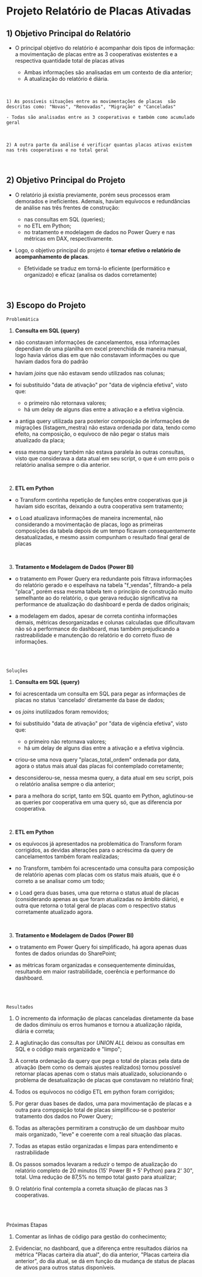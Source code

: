 # Projeto Relatório de Placas Ativadas

## 1) Objetivo Principal do Relatório

- O principal objetivo do relatório é acompanhar dois tipos de informação: a movimentação de placas entre as 3 cooperativas existentes e a respectiva quantidade total de placas ativas 

    - Ambas informações são analisadas em um contexto de dia anterior;
    - A atualização do relatório é diária.

<br>

    1) As possíveis situações entre as movimentações de placas  são descritas como: "Novas", "Renovadas", "Migração" e "Canceladas"

    - Todas são analisadas entre as 3 cooperativas e também como acumulado geral

<br>

    2) A outra parte da análise é verificar quantas placas ativas existem nas três cooperativas e no total geral 

<br>

## 2) Objetivo Principal do Projeto

- O relatório já existia previamente, porém seus processos eram demorados e ineficientes. Ademais, haviam equívocos e redundâncias de análise nas três frentes de construção: 
    - nas consultas em SQL (queries);
    - no ETL em Python;
    - no tratamento e modelagem de dados no Power Query e nas métricas em DAX, respectivamente.

- Logo, o objetivo principal do projeto é **tornar efetivo o relatório de acompanhamento de placas**. 
    
    - Efetividade se traduz em torná-lo eficiente (performático e organizado) e eficaz (analisa os dados corretamente)

<br>

## 3) Escopo do Projeto

    Problemática

1) **Consulta em SQL (query)**
- não constavam informações de cancelamentos, essa informações dependiam de uma planilha em excel preenchida de maneira manual, logo havia vários dias em que não constavam informações ou que haviam dados fora do padrão

- haviam _joins_ que não estavam sendo utilizados nas colunas;

- foi substituído "data de ativação" por "data de vigência efetiva", visto que:
     - o primeiro não retornava valores;
     - há um delay de alguns dias entre a ativação e a efetiva vigência.
- a antiga query utilizada para posterior composição de informações de migrações (listagem_mestra) não estava ordenada por data, tendo como efeito, na composição, o equívoco de não pegar o status mais atualizado da placa;

- essa mesma query também não estava paralela às outras consultas, visto que considerava a data atual em seu script, o que é um erro pois o relatório analisa sempre o dia anterior.

<br>

2) **ETL em Python**
- o Transform continha repetição de funções entre cooperativas que já haviam sido escritas, deixando a outra cooperativa sem tratamento;

- o Load atualizava informações de maneira incremental, não considerando a movimentação de placas, logo as primeiras composições da tabela depois de um tempo ficavam consequentemente desatualizadas, e mesmo assim compunham o resultado final geral de placas

<br>

3) **Tratamento e Modelagem de Dados (Power BI)**
- o tratamento em Power Query era redundante pois filtrava informações do relatório gerado e o espelhava na tabela "f_vendas", filtrando-a pela "placa", porém essa mesma tabela tem o princípio de construção muito semelhante ao do relatório, o que gerava redução significativa na performance de atualização do dashboard e perda de dados originais;

- a modelagem em dados, apesar de correta continha informações demais, métricas desorganizadas e colunas calculadas que dificultavam não só a performance do dashboard, mas também prejudicando a rastreabilidade e manutenção do relatório e do correto fluxo de informações.

<br><br>


    Soluções

1) **Consulta em SQL (query)**
- foi acrescentada um consulta em SQL para pegar as informações de placas no status 'cancelado' diretamente da base de dados;

- os _joins_ inutilizados foram removidos;

- foi substituído "data de ativação" por "data de vigência efetiva", visto que:
     - o primeiro não retornava valores;
     - há um delay de alguns dias entre a ativação e a efetiva vigência.

- criou-se uma nova query "placas_total_ordem" ordenada por data, agora o status mais atual das placas foi contemplado corretamente;

- desconsiderou-se, nessa mesma query, a data atual em seu script, pois o relatório analisa sempre o dia anterior;

- para a melhora do script, tanto em SQL quanto em Python, aglutinou-se as queries por cooperativa em uma query só, que as diferencia por cooperativa.

<br>

2) **ETL em Python**
- os equívocos já apresentados na problemática do Transform foram corrigidos, as devidas alterações para o acréscima da query de cancelamentos também foram realizadas;

- no Transform, também foi acrescentado uma consulta para composição de relatório apenas com placas com os status mais atuais, que é o correto a se analisar como um todo;

- o Load gera duas bases, uma que retorna o status atual de placas (considerando apenas as que foram atualizadas no âmbito diário), e outra que retorna o total geral de placas com o respectivo status corretamente atualizado agora.

<br>

3) **Tratamento e Modelagem de Dados (Power BI)**
- o tratamento em Power Query foi simplificado, há agora apenas duas fontes de dados oriundas do SharePoint; 

- as métricas foram organizadas e consequentemente diminuídas, resultando em maior rastrabilidade, coerência e performance do dashboard.
 


<br><br>


    Resultados

1) O incremento da informação de placas canceladas diretamente da base de dados diminuiu os erros humanos e tornou a atualização rápida, diária e correta;

2) A aglutinação das consultas por _UNION ALL_ deixou as consultas em SQL e o código mais organizado e "limpo";

3) A correta ordenação da query que pega o total de placas pela data de ativação (bem como os demais ajustes realizados) tornou possível retornar placas apenas com o status mais atualizado, solucionando o problema de desatualização de placas que constavam no relatório final;

4) Todos os equívocos no código ETL em python foram corrigidos;

5) Por gerar duas bases de dados, uma para movimentação de placas e a outra para comppsição total de placas simplificou-se o posterior tratamento dos dados no Power Query;

6) Todas as alterações permitiram a construção de um dashboar muito mais organizado, "leve" e coerente com a real situação das placas.

7) Todas as etapas estão organizadas e limpas para entendimento e rastrabilidade

8) Os passos somados levaram a reduzir o tempo de atualização do relatório completo de 20 minutos (15' Power BI + 5' Python) para 2' 30", total. Uma redução de 87,5% no tempo total gasto para atualizar;

9) O relatório final contempla a correta situação de placas nas 3 cooperativas.

<br><br>

Próximas Etapas

1) Comentar as linhas de código para gestão do conhecimento;

2) Evidenciar, no dashboard, que a diferença entre resultados diários na métrica "Placas carteira dia atual", do dia anterior, "Placas carteira dia anterior", do dia atual, se dá em função da mudança de status de placas de ativos para outros status disponíveis.